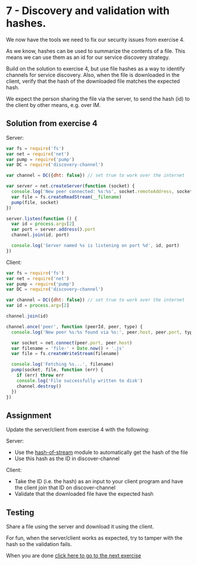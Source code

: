 # 7 - Discovery and validation with hashes.

We now have the tools we need to fix our security issues from exercise 4.

As we know, hashes can be used to summarize the contents of a file.
This means we can use them as an id for our service discovery strategy.

Build on the solution to exercise 4, but use file hashes as a way to identify
channels for service discovery. Also, when the file is downloaded in the client,
verify that the hash of the downloaded file matches the expected hash.

We expect the person sharing the file via the server, to send the hash (id) to the client by other means, e.g. over IM.

## Solution from exercise 4

Server:

```js
var fs = require('fs')
var net = require('net')
var pump = require('pump')
var DC = require('discovery-channel')

var channel = DC({dht: false}) // set true to work over the internet

var server = net.createServer(function (socket) {
  console.log('New peer connected: %s:%s', socket.remoteAddress, socket.remotePort)
  var file = fs.createReadStream(__filename)
  pump(file, socket)
})

server.listen(function () {
  var id = process.argv[2]
  var port = server.address().port
  channel.join(id, port)

  console.log('Server named %s is listening on port %d', id, port)
})
```

Client:

```js
var fs = require('fs')
var net = require('net')
var pump = require('pump')
var DC = require('discovery-channel')

var channel = DC({dht: false}) // set true to work over the internet
var id = process.argv[2]

channel.join(id)

channel.once('peer', function (peerId, peer, type) {
  console.log('New peer %s:%s found via %s:', peer.host, peer.port, type)

  var socket = net.connect(peer.port, peer.host)
  var filename = 'file-' + Date.now() + '.js'
  var file = fs.createWriteStream(filename)

  console.log('Fetching %s...', filename)
  pump(socket, file, function (err) {
    if (err) throw err
    console.log('File successfully written to disk')
    channel.destroy()
  })
})
```

## Assignment

Update the server/client from exercise 4 with the following:

Server:

- Use the [hash-of-stream](https://github.com/watson/hash-of-stream) module to automatically get the hash of the file
- Use this hash as the ID in discover-channel

Client:

- Take the ID (i.e. the hash) as an input to your client program and have the client join that ID on discover-channel
- Validate that the downloaded file have the expected hash

## Testing

Share a file using the server and download it using the client.

For fun, when the server/client works as expected, try to tamper with the hash so the validation fails.

When you are done [click here to go to the next exercise](08.html)
